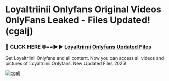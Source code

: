 # Loyaltriinii Onlyfans Original Videos 0nlyFans Leaked - Files Updated! (cgalj)

<h3>🔴 CLICK HERE 🌐==►► <a href="https://tinyurl.com/2m67pmp6" rel="nofollow">Loyaltriinii Onlyfans Updated Files</a></h3>

Get Loyaltriinii Onlyfans and all content. Now you can access all videos and pictures of Loyaltriinii Onlyfans. New Updated Files 2025!

[![cgalj](https://i.imgur.com/H4QAA4z.gif)](https://tinyurl.com/2m67pmp6)